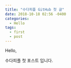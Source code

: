```yaml
---
title: "수다피플 GitHub 첫 글"
date: 2018-10-18 02:56 -0400
categories:
  - Hello
tags:
  - first
  - post
---
```


Hello,

수다피플 첫 포스트 입니다.
